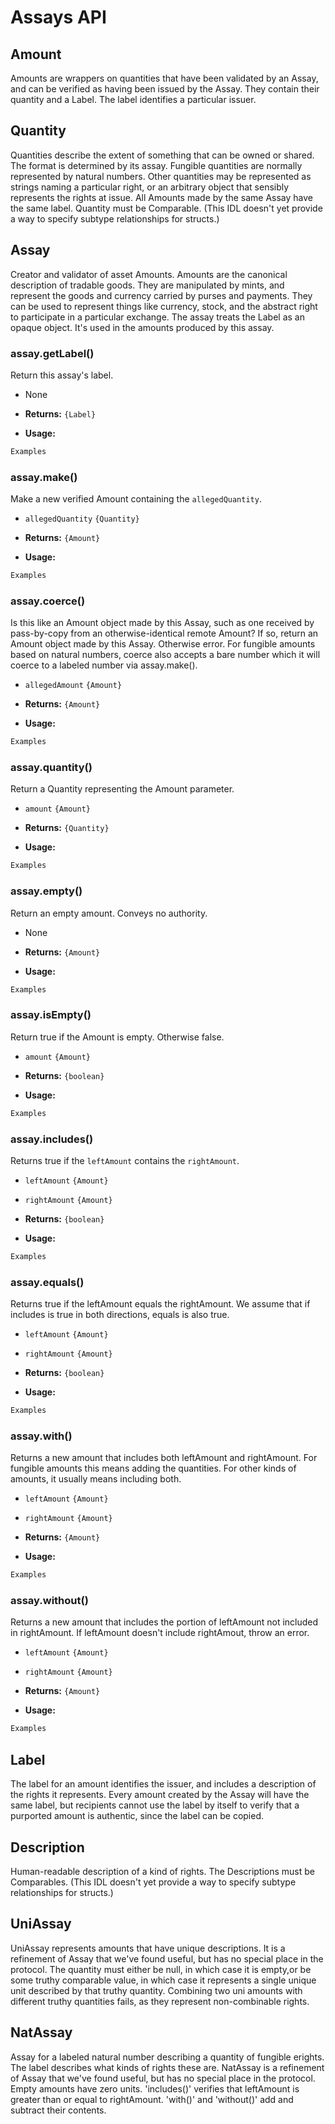 # Assays API

## Amount
Amounts are wrappers on quantities that have been validated by an Assay, and can be verified as having been issued by the Assay. They contain their quantity and a Label. The label identifies a particular issuer.

## Quantity
Quantities describe the extent of something that can be owned or shared. The format is determined by its assay. Fungible quantities are normally represented by natural numbers. Other quantities may be represented as strings naming a particular right, or an arbitrary object that sensibly represents the rights at issue. All Amounts made by the same Assay have the same label. Quantity must be Comparable. (This IDL doesn't yet provide a way to specify subtype relationships for structs.)

## Assay
Creator and validator of asset Amounts.
Amounts are the canonical description of tradable goods. They are manipulated by mints, and represent the goods and currency carried by purses and payments. They can be used to represent things like currency, stock, and the abstract right to participate in a particular exchange.
The assay treats the Label as an opaque object. It's used in the amounts produced by this assay.

### assay.getLabel()
Return this assay's label.

- None
- **Returns:** `{Label}`

- **Usage:**

```js
Examples
```

### assay.make()
Make a new verified Amount containing the `allegedQuantity`.

- `allegedQuantity` `{Quantity}`
- **Returns:** `{Amount}`

- **Usage:**

```js
Examples
```

### assay.coerce()
Is this like an Amount object made by this Assay, such as one received by pass-by-copy from an otherwise-identical remote Amount? If so, return an Amount object made by this Assay. Otherwise error.
For fungible amounts based on natural numbers, coerce also accepts a bare number which it will coerce to a labeled number via assay.make().

- `allegedAmount` `{Amount}`
- **Returns:** `{Amount}`

- **Usage:**

```js
Examples
```

### assay.quantity()
Return a Quantity representing the Amount parameter.

- `amount` `{Amount}`
- **Returns:** `{Quantity}`

- **Usage:**

```js
Examples
```

### assay.empty()
Return an empty amount. Conveys no authority.

- None
- **Returns:** `{Amount}`

- **Usage:**

```js
Examples
```

### assay.isEmpty()
Return true if the Amount is empty. Otherwise false.

- `amount` `{Amount}`
- **Returns:** `{boolean}`

- **Usage:**

```js
Examples
```

### assay.includes()
Returns true if the `leftAmount` contains the `rightAmount`.

- `leftAmount` `{Amount}`
- `rightAmount` `{Amount}`
- **Returns:** `{boolean}`

- **Usage:**

```js
Examples
```

### assay.equals()
Returns true if the leftAmount equals the rightAmount. We assume that if includes is true in both directions, equals is also true.

- `leftAmount` `{Amount}`
- `rightAmount` `{Amount}`
- **Returns:** `{boolean}`

- **Usage:**

```js
Examples
```

### assay.with()
Returns a new amount that includes both leftAmount and rightAmount. For fungible amounts this means adding the quantities. For other kinds of amounts, it usually means including both.

- `leftAmount` `{Amount}`
- `rightAmount` `{Amount}`
- **Returns:** `{Amount}`

- **Usage:**

```js
Examples
```

### assay.without()
Returns a new amount that includes the portion of leftAmount not included in rightAmount. If leftAmount doesn't include rightAmout, throw an error.

- `leftAmount` `{Amount}`
- `rightAmount` `{Amount}`
- **Returns:** `{Amount}`

- **Usage:**

```js
Examples
```

## Label
The label for an amount identifies the issuer, and includes a description of the rights it represents.
Every amount created by the Assay will have the same label, but recipients cannot use the label by itself to verify that a purported amount is authentic, since the label can be copied.

## Description
Human-readable description of a kind of rights. The Descriptions must be Comparables. (This IDL doesn't yet provide a way to specify subtype relationships for structs.)

## UniAssay
UniAssay represents amounts that have unique descriptions. It is a refinement of Assay that we've found useful, but has no special place in the protocol.
The quantity must either be null, in which case it is empty,or be some truthy comparable value, in which case it represents a single unique unit described by that truthy quantity. Combining two uni amounts with different truthy quantities fails, as they represent non-combinable rights.

## NatAssay
Assay for a labeled natural number describing a quantity of fungible erights. The label describes what kinds of rights these are. NatAssay is a refinement of Assay that we've found useful, but has no special place in the protocol.
Empty amounts have zero units. 'includes()' verifies that leftAmount is greater than or equal to rightAmount. 'with()' and 'without()' add and subtract their contents.